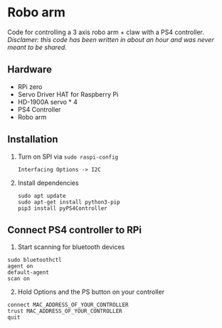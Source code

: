 # Robo arm

Code for controlling a 3 axis robo arm + claw with a PS4 controller. _Disclamer: this code has been written in about an hour and was never meant to be shared._

## Hardware
* RPi zero
* Servo Driver HAT for Raspberry Pi
* HD-1900A servo * 4
* PS4 Controller
* Robo arm

## Installation

1. Turn on SPI via `sudo raspi-config`
    ```
    Interfacing Options -> I2C
   ```
2. Install dependencies
    ```
    sudo apt update
    sudo apt-get install python3-pip 
    pip3 install pyPS4Controller
   
## Connect PS4 controller to RPi
1. Start scanning for bluetooth devices
```
sudo bluetoothctl
agent on
default-agent
scan on
```
2. Hold Options and the PS button on your controller
```
connect MAC_ADDRESS_OF_YOUR_CONTROLLER
trust MAC_ADDRESS_OF_YOUR_CONTROLLER
quit
```